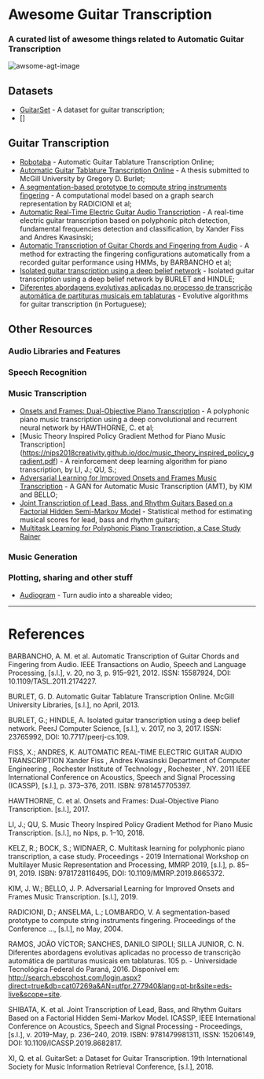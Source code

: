 # Awesome Guitar Transcription

### A curated list of awesome things related to Automatic Guitar Transcription

![awsome-agt-image](https://user-images.githubusercontent.com/34692520/64824341-44161d00-d5a9-11e9-8821-9f4416d4d8f9.png)

## Datasets

- [GuitarSet](https://github.com/marl/GuitarSet) - A dataset for guitar transcription;
- []

## Guitar Transcription

- [Robotaba](https://github.com/gburlet/robotaba) - Automatic Guitar Tablature Transcription Online;
- [Automatic Guitar Tablature Transcription Online](http://digitool.library.mcgill.ca/webclient/StreamGate?folder_id=0&dvs=1568584947861~691) - A thesis submitted to McGill University by Gregory D. Burlet;
- [A segmentation-based prototype to compute string instruments fingering](http://pgp.unito.it/~anselma/pdf/RadicioniAnselmaLombardoCIM04.pdf) - A computational model based on a graph search representation by RADICIONI et al;
- [Automatic Real-Time Electric Guitar Audio Transcription](https://ieeexplore.ieee.org/document/5946418) - A real-time electric guitar transcription based on polyphonic pitch detection, fundamental frequencies detection and classification, by Xander Fiss and Andres Kwasinski;
- [Automatic Transcription of Guitar Chords and Fingering from Audio](https://ieeexplore.ieee.org/document/6064873) - A method for extracting the fingering configurations automatically from a recorded guitar performance using HMMs, by BARBANCHO et al;
- [Isolated guitar transcription using a deep belief network](https://peerj.com/articles/cs-109/) - Isolated guitar transcription using a deep belief network by BURLET and HINDLE;
- [Diferentes abordagens evolutivas aplicadas no processo de transcrição automática de partituras musicais em tablaturas](http://search.ebscohost.com/login.aspx?direct=true&db=cat07269a&AN=utfpr.277940&lang=pt-br&site=eds-live&scope=site) - Evolutive algorithms for guitar transcription (in Portuguese);

## Other Resources

### Audio Libraries and Features

### Speech Recognition

### Music Transcription

- [Onsets and Frames: Dual-Objective Piano Transcription](http://arxiv.org/abs/1710.11153) - A polyphonic piano music transcription using a deep convolutional and recurrent neural network by HAWTHORNE, C. et al;
- [Music Theory Inspired Policy Gradient Method for Piano Music Transcription] (https://nips2018creativity.github.io/doc/music_theory_inspired_policy_gradient.pdf) - A reinforcement deep learning algorithm for piano transcription, by LI, J.; QU, S.;
- [Adversarial Learning for Improved Onsets and Frames Music Transcription](http://arxiv.org/abs/1906.08512) - A GAN for Automatic Music Transcription (AMT), by KIM and BELLO;
- [Joint Transcription of Lead, Bass, and Rhythm Guitars Based on a Factorial Hidden Semi-Markov Model]() - Statistical method for estimating musical scores for lead, bass and rhythm guitars;
- [Multitask Learning for Polyphonic Piano Transcription, a Case Study Rainer](https://arxiv.org/pdf/1902.04390)

### Music Generation

### Plotting, sharing and other stuff

- [Audiogram](https://github.com/nypublicradio/audiogram) - Turn audio into a shareable video;

---

# References

BARBANCHO, A. M. et al. Automatic Transcription of Guitar Chords and Fingering from Audio. IEEE Transactions on Audio, Speech and Language Processing, [s.l.], v. 20, no 3, p. 915–921, 2012. ISSN: 15587924, DOI: 10.1109/TASL.2011.2174227.

BURLET, G. D. Automatic Guitar Tablature Transcription Online. McGill University Libraries, [s.l.], no April, 2013.

BURLET, G.; HINDLE, A. Isolated guitar transcription using a deep belief network. PeerJ Computer Science, [s.l.], v. 2017, no 3, 2017. ISSN: 23765992, DOI: 10.7717/peerj-cs.109.

FISS, X.; ANDRES, K. AUTOMATIC REAL-TIME ELECTRIC GUITAR AUDIO TRANSCRIPTION Xander Fiss , Andres Kwasinski Department of Computer Engineering , Rochester Institute of Technology , Rochester , NY. 2011 IEEE International Conference on Acoustics, Speech and Signal Processing (ICASSP), [s.l.], p. 373–376, 2011. ISBN: 9781457705397.

HAWTHORNE, C. et al. Onsets and Frames: Dual-Objective Piano Transcription. [s.l.], 2017.

LI, J.; QU, S. Music Theory Inspired Policy Gradient Method for Piano Music Transcription. [s.l.], no Nips, p. 1–10, 2018.

KELZ, R.; BOCK, S.; WIDNAER, C. Multitask learning for polyphonic piano transcription, a case study. Proceedings - 2019 International Workshop on Multilayer Music Representation and Processing, MMRP 2019, [s.l.], p. 85–91, 2019. ISBN: 9781728116495, DOI: 10.1109/MMRP.2019.8665372.

KIM, J. W.; BELLO, J. P. Adversarial Learning for Improved Onsets and Frames Music Transcription. [s.l.], 2019.

RADICIONI, D.; ANSELMA, L.; LOMBARDO, V. A segmentation-based prototype to compute string instruments fingering. Proceedings of the Conference …, [s.l.], no May, 2004.

RAMOS, JOÃO VÍCTOR; SANCHES, DANILO SIPOLI; SILLA JUNIOR, C. N. Diferentes abordagens evolutivas aplicadas no processo de transcrição automática de partituras musicais em tablaturas. 105 p. - Universidade Tecnológica Federal do Paraná, 2016. Disponível em: <http://search.ebscohost.com/login.aspx?direct=true&db=cat07269a&AN=utfpr.277940&lang=pt-br&site=eds-live&scope=site>.

SHIBATA, K. et al. Joint Transcription of Lead, Bass, and Rhythm Guitars Based on a Factorial Hidden Semi-Markov Model. ICASSP, IEEE International Conference on Acoustics, Speech and Signal Processing - Proceedings, [s.l.], v. 2019-May, p. 236–240, 2019. ISBN: 9781479981311, ISSN: 15206149, DOI: 10.1109/ICASSP.2019.8682817.

XI, Q. et al. GuitarSet: a Dataset for Guitar Transcription. 19th International Society for Music Information Retrieval Conference, [s.l.], 2018.

